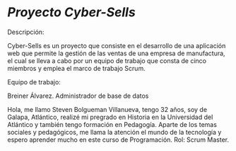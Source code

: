 # *Proyecto Cyber-Sells*

Descripción:

Cyber-Sells es un proyecto que consiste en el desarrollo de una aplicación web que permite la gestión de las ventas de una empresa de manufactura, el cual se lleva a cabo por un equipo de trabajo que consta de cinco miembros y emplea el marco de trabajo Scrum.

Equipo de trabajo:

Breiner Álvarez. Administrador de base de datos

Hola, me llamo Steven Bolgueman Villanueva, tengo 32 años, soy de Galapa, Atlántico, realizé mi pregrado en Historia en la Universidad del Atlántico y también tengo formación en Pedagogía.
Aparte de los temas sociales y pedagógicos, me llama la atención el mundo de la tecnología y espero aprender mucho en este curso de Programación. Rol: Scrum Master. 

